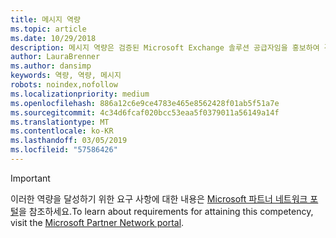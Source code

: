 ```yaml
---
title: 메시지 역량
ms.topic: article
ms.date: 10/29/2018
description: 메시지 역량은 검증된 Microsoft Exchange 솔루션 공급자임을 홍보하여 경쟁 우위를 획득하고, 영업 주기를 단축하고, 비즈니스를 성장시키는 파트너를 인증하는 역량입니다.
author: LauraBrenner
ms.author: dansimp
keywords: 역량, 역량, 메시지
robots: noindex,nofollow
ms.localizationpriority: medium
ms.openlocfilehash: 886a12c6e9ce4783e465e8562428f01ab5f51a7e
ms.sourcegitcommit: 4c34d6fcaf020bcc53eaa5f0379011a56149a14f
ms.translationtype: MT
ms.contentlocale: ko-KR
ms.lasthandoff: 03/05/2019
ms.locfileid: "57586426"
---
```

>[!IMPORTANT]
><span data-ttu-id="4d045-104">이러한 역량을 달성하기 위한 요구 사항에 대한 내용은 [Microsoft 파트너 네트워크 포털](https://partner.microsoft.com/membership/competencies)을 참조하세요.</span><span class="sxs-lookup"><span data-stu-id="4d045-104">To learn about requirements for attaining this competency, visit the [Microsoft Partner Network portal](https://partner.microsoft.com/membership/competencies).</span></span>

<!--
#Messaging
The Messaging competency recognizes partners who gain a competitive advantage, shorten sales cycles, and grow their business by showcasing skills as a qualified Microsoft Exchange solution provider.

##Hybrid Services Partner option
Put your product knowledge to the test by passing exams or certifications.

###Silver
1. Your organization must have **2** individuals pass the exam or certification requirements.
    
    - **2** individuals must each pass all the following exams:
        - [Exam 70-347](https://www.microsoft.com/en-us/learning/exam-70-347.aspx): Enabling Services for Microsoft Office 365
        - [Exam 70-345](https://www.microsoft.com/en-us/learning/exam-70-345.aspx): Designing and Deploying Microsoft Exchange Server 2016

    **OR**

     - **2** individuals must pass the following certification:
        - [MCSE](https://www.microsoft.com/en-us/learning/mcse-productivity-certification.aspx): Productivity

###Gold
1. Your organization must have **4** individuals pass the exam or certification requirements.

    - **4** individuals must each pass all the following exams:
        - [Exam 70-347](https://www.microsoft.com/en-us/learning/exam-70-347.aspx): Enabling Services for Microsoft Office 365
        - [Exam 70-345](https://www.microsoft.com/en-us/learning/exam-70-345.aspx): Designing and Deploying Microsoft Exchange Server 2016

    **OR**

    - **4** individuals must pass the following certification:
        - [MCSE](https://www.microsoft.com/en-us/learning/mcse-productivity-certification.aspx): Productivity
-->


